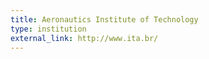 ```yaml
---
title: Aeronautics Institute of Technology
type: institution
external_link: http://www.ita.br/
---
```

